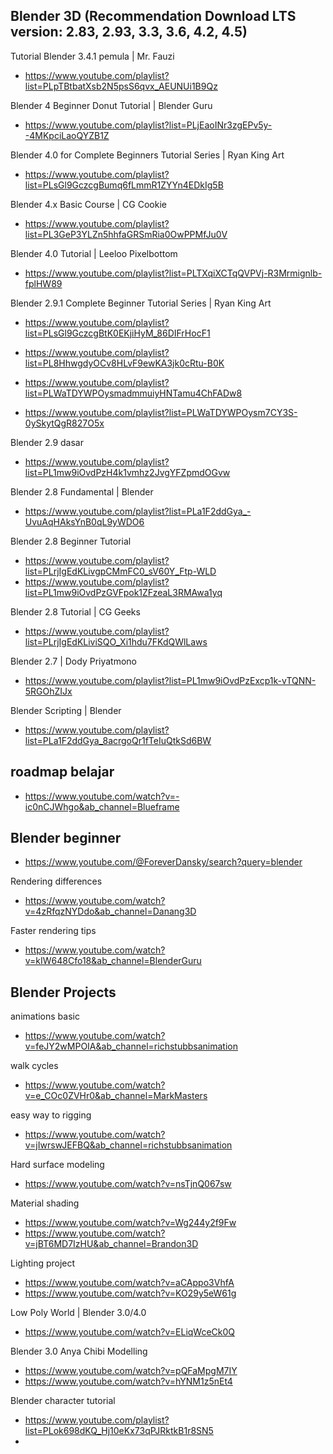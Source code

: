 ## Blender 3D (Recommendation Download LTS version: 2.83, 2.93, 3.3, 3.6, 4.2, 4.5)

Tutorial Blender 3.4.1 pemula | Mr. Fauzi
- https://www.youtube.com/playlist?list=PLpTBtbatXsb2N5psS6qvx_AEUNUi1B9Qz

Blender 4 Beginner Donut Tutorial | Blender Guru
- https://www.youtube.com/playlist?list=PLjEaoINr3zgEPv5y--4MKpciLaoQYZB1Z

Blender 4.0 for Complete Beginners Tutorial Series | Ryan King Art
- https://www.youtube.com/playlist?list=PLsGl9GczcgBumq6fLmmR1ZYYn4EDkIg5B

Blender 4.x Basic Course | CG Cookie
- https://www.youtube.com/playlist?list=PL3GeP3YLZn5hhfaGRSmRia0OwPPMfJu0V

Blender 4.0 Tutorial | Leeloo Pixelbottom
- https://www.youtube.com/playlist?list=PLTXqiXCTqQVPVj-R3Mrmignlb-fplHW89

Blender 2.9.1 Complete Beginner Tutorial Series | Ryan King Art
- https://www.youtube.com/playlist?list=PLsGl9GczcgBtK0EKjiHyM_86DIFrHocF1

- https://www.youtube.com/playlist?list=PL8HhwgdyOCv8HLvF9ewKA3jk0cRtu-B0K
- https://www.youtube.com/playlist?list=PLWaTDYWPOysmadmmuiyHNTamu4ChFADw8
- https://www.youtube.com/playlist?list=PLWaTDYWPOysm7CY3S-0ySkytQgR827O5x

Blender 2.9 dasar
- https://www.youtube.com/playlist?list=PL1mw9iOvdPzH4k1vmhz2JvgYFZpmdOGvw

Blender 2.8 Fundamental | Blender
- https://www.youtube.com/playlist?list=PLa1F2ddGya_-UvuAqHAksYnB0qL9yWDO6

Blender 2.8 Beginner Tutorial
- https://www.youtube.com/playlist?list=PLrjIgEdKLivgpCMmFC0_sV60Y_Ftp-WLD
- https://www.youtube.com/playlist?list=PL1mw9iOvdPzGVFpok1ZFzeaL3RMAwa1yq

Blender 2.8 Tutorial | CG Geeks
- https://www.youtube.com/playlist?list=PLrjIgEdKLiviSQO_Xi1hdu7FKdQWlLaws

Blender 2.7 | Dody Priyatmono
- https://www.youtube.com/playlist?list=PL1mw9iOvdPzExcp1k-vTQNN-5RGOhZIJx

Blender Scripting | Blender
- https://www.youtube.com/playlist?list=PLa1F2ddGya_8acrgoQr1fTeIuQtkSd6BW

## roadmap belajar

- https://www.youtube.com/watch?v=-ic0nCJWhgo&ab_channel=Blueframe

## Blender beginner

- https://www.youtube.com/@ForeverDansky/search?query=blender

Rendering differences
- https://www.youtube.com/watch?v=4zRfqzNYDdo&ab_channel=Danang3D

Faster rendering tips
- https://www.youtube.com/watch?v=kIW648Cfo18&ab_channel=BlenderGuru

## Blender Projects

animations basic
- https://www.youtube.com/watch?v=feJY2wMPOIA&ab_channel=richstubbsanimation

walk cycles
- https://www.youtube.com/watch?v=e_COc0ZVHr0&ab_channel=MarkMasters

easy way to rigging
- https://www.youtube.com/watch?v=jIwrswJEFBQ&ab_channel=richstubbsanimation

Hard surface modeling
- https://www.youtube.com/watch?v=nsTjnQ067sw

Material shading
- https://www.youtube.com/watch?v=Wg244y2f9Fw
- https://www.youtube.com/watch?v=jBT6MD7IzHU&ab_channel=Brandon3D

Lighting project
- https://www.youtube.com/watch?v=aCAppo3VhfA
- https://www.youtube.com/watch?v=KO29y5eW61g

Low Poly World | Blender 3.0/4.0
- https://www.youtube.com/watch?v=ELiqWceCk0Q

Blender 3.0 Anya Chibi Modelling
- https://www.youtube.com/watch?v=pQFaMpgM7IY
- https://www.youtube.com/watch?v=hYNM1z5nEt4

Blender character tutorial
- https://www.youtube.com/playlist?list=PLok698dKQ_Hj10eKx73qPJRktkB1r8SN5
- 
